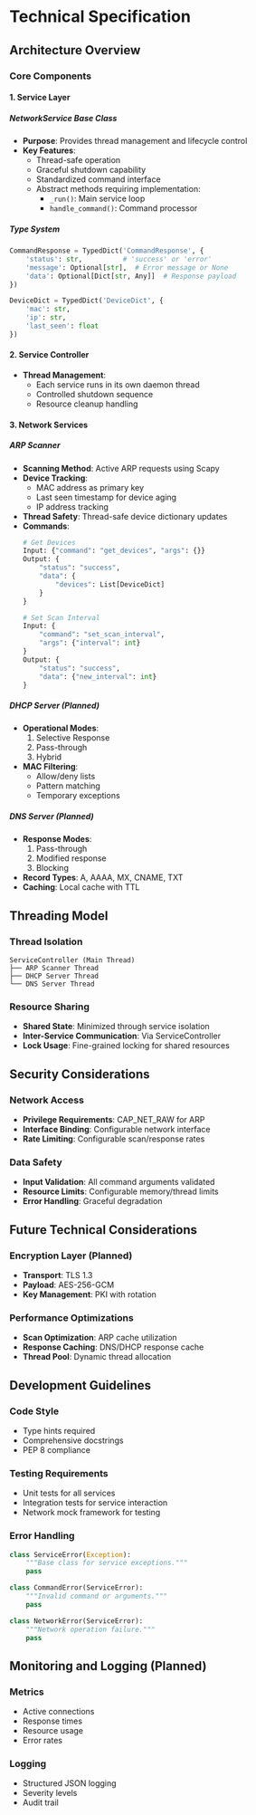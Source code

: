 # Technical Specification

## Architecture Overview

### Core Components

#### 1. Service Layer
##### NetworkService Base Class
- **Purpose**: Provides thread management and lifecycle control
- **Key Features**:
  - Thread-safe operation
  - Graceful shutdown capability
  - Standardized command interface
  - Abstract methods requiring implementation:
    - `_run()`: Main service loop
    - `handle_command()`: Command processor

##### Type System
```python
CommandResponse = TypedDict('CommandResponse', {
    'status': str,          # 'success' or 'error'
    'message': Optional[str],  # Error message or None
    'data': Optional[Dict[str, Any]]  # Response payload
})

DeviceDict = TypedDict('DeviceDict', {
    'mac': str,
    'ip': str,
    'last_seen': float
})
```

#### 2. Service Controller
- **Thread Management**:
  - Each service runs in its own daemon thread
  - Controlled shutdown sequence
  - Resource cleanup handling

#### 3. Network Services

##### ARP Scanner
- **Scanning Method**: Active ARP requests using Scapy
- **Device Tracking**:
  - MAC address as primary key
  - Last seen timestamp for device aging
  - IP address tracking
- **Thread Safety**: Thread-safe device dictionary updates
- **Commands**:
  ```python
  # Get Devices
  Input: {"command": "get_devices", "args": {}}
  Output: {
      "status": "success",
      "data": {
          "devices": List[DeviceDict]
      }
  }
  
  # Set Scan Interval
  Input: {
      "command": "set_scan_interval",
      "args": {"interval": int}
  }
  Output: {
      "status": "success",
      "data": {"new_interval": int}
  }
  ```

##### DHCP Server (Planned)
- **Operational Modes**:
  1. Selective Response
  2. Pass-through
  3. Hybrid
- **MAC Filtering**:
  - Allow/deny lists
  - Pattern matching
  - Temporary exceptions

##### DNS Server (Planned)
- **Response Modes**:
  1. Pass-through
  2. Modified response
  3. Blocking
- **Record Types**: A, AAAA, MX, CNAME, TXT
- **Caching**: Local cache with TTL

## Threading Model

### Thread Isolation
```
ServiceController (Main Thread)
├── ARP Scanner Thread
├── DHCP Server Thread
└── DNS Server Thread
```

### Resource Sharing
- **Shared State**: Minimized through service isolation
- **Inter-Service Communication**: Via ServiceController
- **Lock Usage**: Fine-grained locking for shared resources

## Security Considerations

### Network Access
- **Privilege Requirements**: CAP_NET_RAW for ARP
- **Interface Binding**: Configurable network interface
- **Rate Limiting**: Configurable scan/response rates

### Data Safety
- **Input Validation**: All command arguments validated
- **Resource Limits**: Configurable memory/thread limits
- **Error Handling**: Graceful degradation

## Future Technical Considerations

### Encryption Layer (Planned)
- **Transport**: TLS 1.3
- **Payload**: AES-256-GCM
- **Key Management**: PKI with rotation

### Performance Optimizations
- **Scan Optimization**: ARP cache utilization
- **Response Caching**: DNS/DHCP response cache
- **Thread Pool**: Dynamic thread allocation

## Development Guidelines

### Code Style
- Type hints required
- Comprehensive docstrings
- PEP 8 compliance

### Testing Requirements
- Unit tests for all services
- Integration tests for service interaction
- Network mock framework for testing

### Error Handling
```python
class ServiceError(Exception):
    """Base class for service exceptions."""
    pass

class CommandError(ServiceError):
    """Invalid command or arguments."""
    pass

class NetworkError(ServiceError):
    """Network operation failure."""
    pass
```

## Monitoring and Logging (Planned)

### Metrics
- Active connections
- Response times
- Resource usage
- Error rates

### Logging
- Structured JSON logging
- Severity levels
- Audit trail
